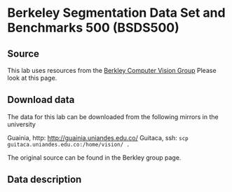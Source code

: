 # Berkeley Segmentation Data Set and Benchmarks 500 (BSDS500)

## Source

This lab uses resources from the 
[Berkley Computer Vision Group](http://www.eecs.berkeley.edu/Research/Projects/CS/vision/grouping/resources.html)
Please look at this page.

## Download data

The data for this lab can be downloaded from the following mirrors in the university

Guainia, http: http://guainia.uniandes.edu.co/
Guitaca, ssh: ``scp guitaca.uniandes.edu.co:/home/vision/ .``

The original source can be found in the Berkley group page.

## Data description
